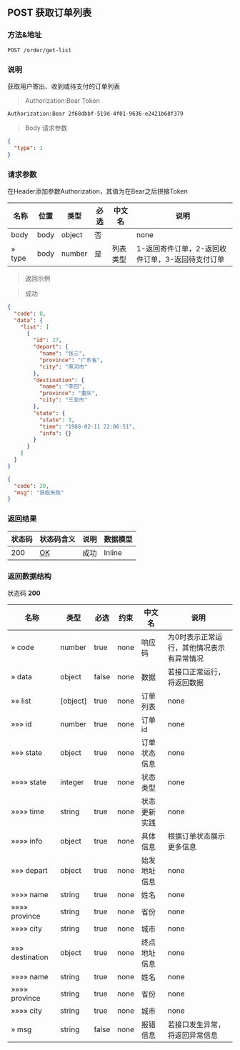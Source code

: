 
## POST 获取订单列表

### 方法&地址

```
POST /order/get-list
```

### 说明

获取用户寄出、收到或待支付的订单列表

> Authorization:Bear Token

```
Authorization:Bear 2f68dbbf-519d-4f01-9636-e2421b68f379
```

> Body 请求参数

```json
{
  "type": 1
}
```

### 请求参数

在Header添加参数Authorization，其值为在Bear之后拼接Token

|名称|位置|类型|必选|中文名|说明|
|---|---|---|---|---|---|
|body|body|object| 否 ||none|
|» type|body|number| 是 | 列表类型|1-返回寄件订单，2-返回收件订单，3-返回待支付订单|

> 返回示例

> 成功

```json
{
  "code": 0,
  "data": {
    "list": [
      {
        "id": 27,
        "depart": {
          "name": "张三",
          "province": "广东省",
          "city": "黑河市"
        },
        "destination": {
          "name": "李四",
          "province": "重庆",
          "city": "三亚市"
        },
        "state": {
          "state": 3,
          "time": "1988-02-11 22:06:51",
          "info": {}
        }
      }
    ]
  }
}
```

```json
{
  "code": 20,
  "msg": "获取失败"
}
```

### 返回结果

|状态码|状态码含义|说明|数据模型|
|---|---|---|---|
|200|[OK](https://tools.ietf.org/html/rfc7231#section-6.3.1)|成功|Inline|

### 返回数据结构

状态码 **200**

|名称|类型|必选|约束|中文名|说明|
|---|---|---|---|---|---|
|» code|number|true|none|响应码|为0时表示正常运行，其他情况表示有异常情况|
|» data|object|false|none|数据|若接口正常运行，将返回数据|
|»» list|[object]|true|none|订单列表|none|
|»»» id|number|true|none|订单id|none|
|»»» state|object|true|none|订单状态信息|none|
|»»»» state|integer|true|none|状态类型|none|
|»»»» time|string|true|none|状态更新实践|none|
|»»»» info|object|true|none|具体信息|根据订单状态展示更多信息|
|»»» depart|object|true|none|始发地址信息|none|
|»»»» name|string|true|none|姓名|none|
|»»»» province|string|true|none|省份|none|
|»»»» city|string|true|none|城市|none|
|»»» destination|object|true|none|终点地址信息|none|
|»»»» name|string|true|none|姓名|none|
|»»»» province|string|true|none|省份|none|
|»»»» city|string|true|none|城市|none|
|» msg|string|false|none|报错信息|若接口发生异常，将返回异常信息|